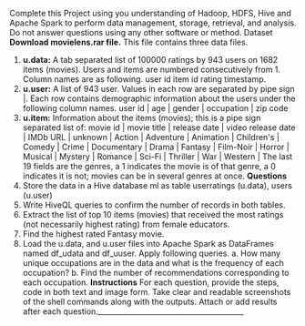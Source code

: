Complete this Project using you understanding of Hadoop, HDFS, Hive and Apache Spark to perform data management, storage, retrieval, and analysis. Do not answer questions using any other software or method. 
Dataset
**Download movielens.rar file.**
This file contains three data files.
1.	**u.data:**  A tab separated list of 100000 ratings by 943 users on 1682 items (movies).   Users and items are numbered consecutively from 1.  Column names are as following.
  user id  item id  rating  timestamp.
2.	**u.user:** A list of 943 user. Values in each row are separated by pipe sign |. Each row contains demographic information about the users under the following column names. user id | age | gender | occupation | zip code
3.	**u.item:** Information about the items (movies); this is a pipe sign separated list of: 
movie id | movie title | release date | video release date | IMDb URL | unknown | Action | Adventure | Animation | Children's | Comedy | Crime | Documentary | Drama | Fantasy | Film-Noir | Horror | Musical | Mystery | Romance | Sci-Fi | Thriller | War | Western | 
The last 19 fields are the genres, a 1 indicates the movie is of that genre, a 0 indicates it is not; movies can be in several genres at once. 
**Questions**
1.	Store the data in a Hive database ml as table userratings (u.data), users (u.user) 
2.	Write HiveQL queries to confirm the number of records in both tables. 
3.	Extract the list of top 10 items (movies) that received the most ratings (not necessarily highest rating) from female educators. 
4.	Find the highest rated Fantasy movie. 
5.	Load the u.data, and u.user files into Apache Spark as DataFrames named df_udata and df_uuser. Apply following queries. 
a.	How many unique occupations are in the data and what is the frequency of each occupation? 
b.	Find the number of recommendations corresponding to each occupation. 
**Instructions**
For each question, provide the steps, code in both text and image form. Take clear and readable screenshots of the shell commands along with the outputs. Attach or add results after each question.________________________________________


